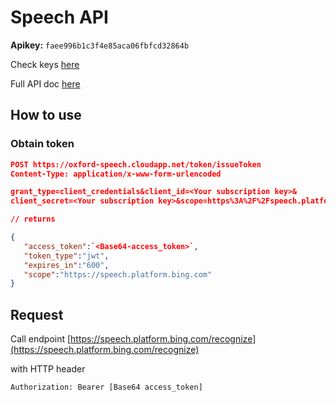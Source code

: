 # Speech API


**Apikey:** ``faee996b1c3f4e85aca06fbfcd32864b``

Check keys [here](https://www.microsoft.com/cognitive-services/en-us/subscriptions)

Full API doc [here](https://www.microsoft.com/cognitive-services/en-us/speech-api/documentation/api-reference-rest/bingvoicerecognition)

## How to use

### Obtain token

```json
POST https://oxford-speech.cloudapp.net/token/issueToken
Content-Type: application/x-www-form-urlencoded

grant_type=client_credentials&client_id=<Your subscription key>&
client_secret=<Your subscription key>&scope=https%3A%2F%2Fspeech.platform.bing.com

// returns

{
   "access_token":`<Base64-access_token>`,
   "token_type":"jwt",
   "expires_in":"600",
   "scope":"https://speech.platform.bing.com"
}
```

## Request

Call endpoint [https://speech.platform.bing.com/recognize](https://speech.platform.bing.com/recognize)

with HTTP header
```
Authorization: Bearer [Base64 access_token]
```